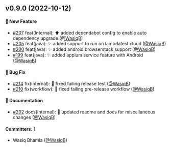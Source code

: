 
## v0.9.0 (2022-10-12)

#### :rocket: New Feature
* [#207](https://github.com/BoykaFramework/boyka-framework/pull/207) feat(Internal): :arrow_up: added dependabot config to enable auto dependency upgrade ([@WasiqB](https://github.com/WasiqB))
* [#205](https://github.com/BoykaFramework/boyka-framework/pull/205) feat(java): :sparkles: added support to run on lambdatest cloud ([@WasiqB](https://github.com/WasiqB))
* [#200](https://github.com/BoykaFramework/boyka-framework/pull/200) feat(java): :sparkles: added android browserstack support ([@WasiqB](https://github.com/WasiqB))
* [#199](https://github.com/BoykaFramework/boyka-framework/pull/199) feat(java): :sparkles: added appium service feature with Android ([@WasiqB](https://github.com/WasiqB))

#### :bug: Bug Fix
* [#214](https://github.com/BoykaFramework/boyka-framework/pull/214) fix(Internal): 🐛 fixed failing release test ([@WasiqB](https://github.com/WasiqB))
* [#210](https://github.com/BoykaFramework/boyka-framework/pull/210) fix(workflow): :bug: fixed failing pre-release workflow ([@WasiqB](https://github.com/WasiqB))

#### :memo: Documentation
* [#202](https://github.com/BoykaFramework/boyka-framework/pull/202) docs(Internal): :memo: updated readme and docs for miscellaneous changes ([@WasiqB](https://github.com/WasiqB))

#### Committers: 1
- Wasiq Bhamla ([@WasiqB](https://github.com/WasiqB))
